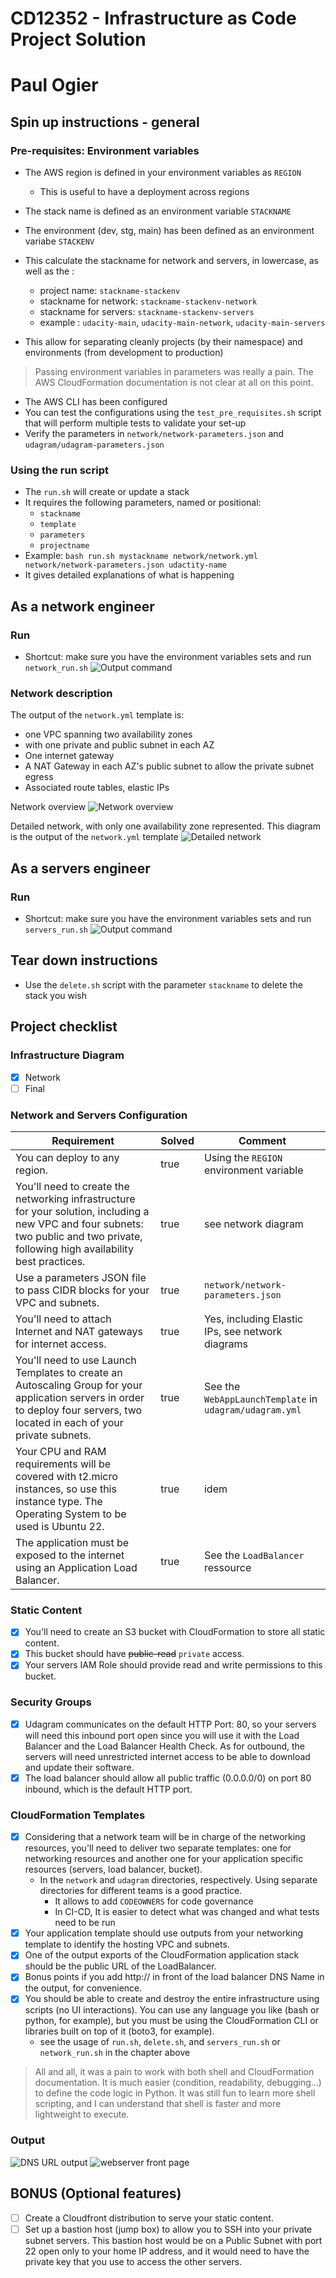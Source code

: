 # CD12352 - Infrastructure as Code Project Solution
# Paul Ogier

## Spin up instructions - general
### Pre-requisites: Environment variables
* The AWS region is defined in your environment variables as `REGION`
  * This is useful to have a deployment across regions
* The stack name is defined as an environment variable `STACKNAME` 
* The environment (dev, stg, main) has been defined as an environment variabe `STACKENV`
* This calculate the stackname for network and servers, in lowercase, as well as the :
  * project name: `stackname-stackenv`
  * stackname for network: `stackname-stackenv-network` 
  * stackname for servers: `stackname-stackenv-servers`
  * example : `udacity-main`, `udacity-main-network`, `udacity-main-servers`

* This allow for separating cleanly projects (by their namespace) and environments (from development to production)

> Passing environment variables in parameters was really a pain. The AWS CloudFormation documentation is not clear at all on this point.

* The AWS CLI has been configured
* You can test the configurations using the `test_pre_requisites.sh` script that will perform multiple tests to validate your set-up 
* Verify the parameters in `network/network-parameters.json` and `udagram/udagram-parameters.json`

### Using the run script
* The `run.sh` will create or update a stack
* It requires the following parameters, named or positional:
  * `stackname`
  * `template`
  * `parameters`
  * `projectname`
* Example: `bash run.sh mystackname network/network.yml network/network-parameters.json udactity-name`
* It gives detailed explanations of what is happening

## As a network engineer
### Run
* Shortcut: make sure you have the environment variables sets and run `network_run.sh`
![Output command](images/network_run.png)

### Network description
The output of the `network.yml` template is:
* one VPC spanning two availability zones
* with one private and public subnet in each AZ
* One internet gateway 
* A NAT Gateway in each AZ's public subnet to allow the private subnet egress
* Associated route tables, elastic IPs

Network overview
![Network overview](images/network_overview.jpg)

Detailed network, with only one availability zone represented. This diagram is the output of the `network.yml` template
![Detailed network](images/network_detailed_one_az.jpg)


## As a servers engineer
### Run
* Shortcut: make sure you have the environment variables sets and run `servers_run.sh`
![Output command](images/servers_run.png)

## Tear down instructions
* Use the `delete.sh` script with the parameter `stackname` to delete the stack you wish

## Project checklist
### Infrastructure Diagram
- [x] Network
- [ ] Final

### Network and Servers Configuration
|Requirement|Solved|Comment|
|---|---|---|
|You can deploy to any region.|true|Using the `REGION` environment variable|
|You'll need to create the networking infrastructure for your solution, including a new VPC and four subnets: two public and two private, following high availability best practices. |true|see network diagram|
|Use a parameters JSON file to pass CIDR blocks for your VPC and subnets.|true|`network/network-parameters.json`|
|You'll need to attach Internet and NAT gateways for internet access.|true|Yes, including Elastic IPs, see network diagrams|
|You'll need to use Launch Templates to create an Autoscaling Group for your application servers in order to deploy four servers, two located in each of your private subnets.|true|See the `WebAppLaunchTemplate` in `udagram/udagram.yml` |
|Your CPU and RAM requirements will be covered with t2.micro instances, so use this instance type. The Operating System to be used is Ubuntu 22.|true|idem|
|The application must be exposed to the internet using an Application Load Balancer.|true|See the `LoadBalancer` ressource|

### Static Content
- [x] You'll need to create an S3 bucket with CloudFormation to store all static content.
- [x] This bucket should have ~~public-read~~ `private` access.
- [x] Your servers IAM Role should provide read and write permissions to this bucket.

### Security Groups
- [x] Udagram communicates on the default HTTP Port: 80, so your servers will need this inbound port open since you will use it with the Load Balancer and the Load Balancer Health Check. As for outbound, the servers will need unrestricted internet access to be able to download and update their software.
- [x] The load balancer should allow all public traffic (0.0.0.0/0) on port 80 inbound, which is the default HTTP port.

### CloudFormation Templates
- [x] Considering that a network team will be in charge of the networking resources, you'll need to deliver two separate templates: one for networking resources and another one for your application specific resources (servers, load balancer, bucket).
  * In the `network` and `udagram` directories, respectively. Using separate directories for different teams is a good practice.
    * It allows to add `CODEOWNERS` for code governance
    * In CI-CD, It is easier to detect what was changed and what tests need to be run
- [x] Your application template should use outputs from your networking template to identify the hosting VPC and subnets.
- [x] One of the output exports of the CloudFormation application stack should be the public URL of the LoadBalancer.
- [x] Bonus points if you add http:// in front of the load balancer DNS Name in the output, for convenience.
- [x] You should be able to create and destroy the entire infrastructure using scripts (no UI interactions). You can use any language you like (bash or python, for example), but you must be using the CloudFormation CLI or libraries built on top of it (boto3, for example).
  * see the usage of `run.sh`, `delete.sh`, and `servers_run.sh` or `network_run.sh` in the chapter above

> All and all, it was a pain to work with both shell and CloudFormation documentation. It is much easier (condition, readability, debugging...) to define the code logic in Python. It was still fun to learn more shell scripting, and I can understand that shell is faster and more lightweight to execute.

### Output
![DNS URL output](images/dns-output.png)
![webserver front page](images/webserver-front.png)

##  BONUS (Optional features)
- [ ] Create a Cloudfront distribution to serve your static content.
- [ ] Set up a bastion host (jump box) to allow you to SSH into your private subnet servers. This bastion host would be on a Public Subnet with port 22 open only to your home IP address, and it would need to have the private key that you use to access the other servers.